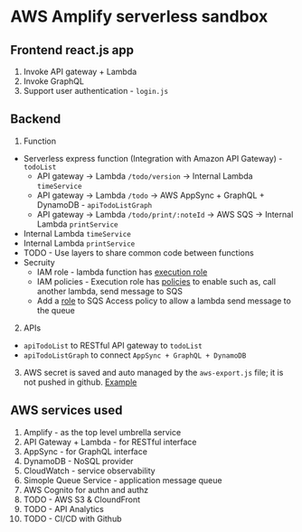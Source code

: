 # AWS Amplify serverless sandbox

## Frontend react.js app
1. Invoke API gateway + Lambda
2. Invoke GraphQL
3. Support user authentication - `login.js`

## Backend
1. Function

* Serverless express function (Integration with Amazon API Gateway) - `todoList`
    * API gateway -> Lambda `/todo/version` -> Internal Lambda `timeService`
    * API gateway -> Lambda `/todo` -> AWS AppSync + GraphQL + DynamoDB - `apiTodoListGraph`
    * API gateway -> Lambda `/todo/print/:noteId` -> AWS SQS ->  Internal Lambda `printService`
* Internal Lambda `timeService`
* Internal Lambda `printService`
* TODO - Use layers to share common code between functions
* Secruity
    * IAM role - lambda function has [execution role](./images/lambda-execution-role.png)
    * IAM policies - Execution role has [policies](./images/lambda-execution-role+policies.png) to enable such as, call another lambda, send message to SQS
    * Add a [role](./images/sqs-role.png) to SQS Access policy to allow a lambda send message to the queue

2. APIs
+ `apiTodoList` to RESTful API gateway to `todoList`
+ `apiTodoListGraph` to connect `AppSync + GraphQL + DynamoDB`

3. AWS secret is saved and auto managed by the `aws-export.js` file; it is not pushed in github. [Example](./images/aws-exports.png)

## AWS services used
1. Amplify - as the top level umbrella service
2. API Gateway + Lambda - for RESTful interface
3. AppSync - for GraphQL interface
4. DynamoDB - NoSQL provider
5. CloudWatch - service observability
6. Simople Queue Service - application message queue
7. AWS Cognito for authn and authz
8. TODO - AWS S3 & CloundFront
9. TODO - API Analytics
10. TODO - CI/CD with Github

